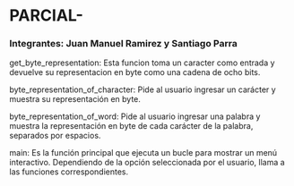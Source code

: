 # PARCIAL-
### Integrantes: Juan Manuel Ramirez y Santiago Parra 

get_byte_representation: Esta funcion toma un caracter como entrada y devuelve su representacion en byte como una cadena de ocho bits.

byte_representation_of_character: Pide al usuario ingresar un carácter y muestra su representación en byte.

byte_representation_of_word: Pide al usuario ingresar una palabra y muestra la representación en byte de cada carácter de la palabra, separados por espacios.

main: Es la función principal que ejecuta un bucle para mostrar un menú interactivo. Dependiendo de la opción seleccionada por el usuario, llama a las funciones correspondientes.
